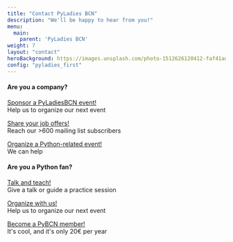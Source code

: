 ```yaml
---
title: "Contact PyLadies BCN"
description: "We'll be happy to hear from you!"
menu:
  main:
    parent: 'PyLadies BCN'
weight: 7
layout: "contact"
heroBackground: https://images.unsplash.com/photo-1512626120412-faf41adb4874?ixlib=rb-1.2.1&auto=format&fit=crop&w=1500&q=80
config: "pyladies_first"
---
```


<div class="col-md-4">
    <div class="bordered_col">
        <h4><i class="fas fa-briefcase"></i> Are you a company?</h4>
        <p><a class="font-weight-bold" href="/pybcn_association/sponsor-us">Sponsor a PyLadiesBCN event!</a><br/>Help us to organize our next event</p>
        <p><a class="font-weight-bold" href="/pyladies_bcn/job-offers">Share your job offers!</a><br/>Reach our >600 mailing list subscribers</p>
        <p><a class="font-weight-bold" href="/pybcn_association/promote-your-event">Organize a Python-related event!</a><br/>We can help</a></p>
    </div>
</div>
<div class="col-md-4">
    <div class="bordered_col">
        <h4><i class="fas fa-users"></i> Are you a Python fan?</h4>
        <p><a class="font-weight-bold" href="/pyladies_bcn/call-for-proposals">Talk and teach! </a><br/>Give a talk or guide a practice session</p>
        <p><a class="font-weight-bold" href="/pybcn_association/organize-with-us">Organize with us!</a><br/>Help us to organize our next event</p>
        <p><a class="font-weight-bold" href="/pybcn_association/membership">Become a PyBCN member!</a><br/>It's cool, and it's only 20€ per year</p>
    </div> 
</div>
